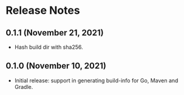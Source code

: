 # Release Notes

## 0.1.1 (November 21, 2021)
- Hash build dir with sha256.

## 0.1.0 (November 10, 2021)
- Initial release: support in generating build-info for Go, Maven and Gradle.
